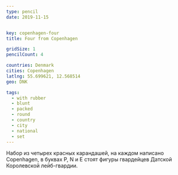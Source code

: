 ```yaml
---
type: pencil
date: 2019-11-15


key: copenhagen-four
title: Four from Copenhagen

gridSize: 1
pencilCount: 4

countries: Denmark
cities: Copenhagen
latlng: 55.699621, 12.568514
geo: DNK

tags:
  - with rubber
  - blunt
  - packed
  - round
  - country
  - city
  - national
  - set
---
```


Набор из четырех красных карандашей, на каждом написано Copenhagen, в буквах P, N и E стоят фигуры гвардейцев Датской Королевской лейб-гвардии.
